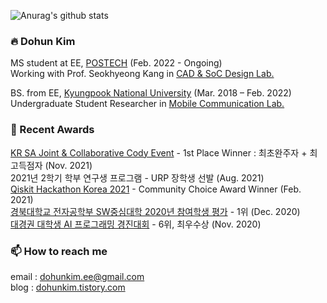 
![Anurag's github stats](https://github-readme-stats.vercel.app/api?username=yh08037&show_icons=true&theme=tokyonight)

### 🔥 Dohun Kim
MS student at EE, [POSTECH](https://ee.postech.ac.kr/) (Feb. 2022 - Ongoing)<br>
Working with Prof. Seokhyeong Kang in [CAD & SoC Design Lab.](http://csdl.postech.ac.kr)<br>

BS. from EE, [Kyungpook National University](https://see.knu.ac.kr) (Mar. 2018 – Feb. 2022)<br>
Undergraduate Student Researcher in [Mobile Communication Lab.](http://mimocom.knu.ac.kr)<br>


<!--
### 🔭 I’m currently working on
Lab Project: Development of Distributed Underwater Monitoring and Control Networks<br>
 -->
<!--  
### 📖 I’m currently learning
Quantum Computing with [Qiskit](https://qiskit.org)<br>
Quantum Machine Learning with [PennyLane](https://pennylane.ai)<br> -->

### 🎉 Recent Awards
[KR SA Joint & Collaborative Cody Event](https://www.mathworks.com/matlabcentral/cody/groups/29269) - 1st Place Winner : 최초완주자 + 최고득점자 (Nov. 2021)<br>
2021년 2학기 학부 연구생 프로그램 - URP 장학생 선발 (Aug. 2021)<br>
[Qiskit Hackathon Korea 2021](https://github.com/yh08037/quantum-neural-network) - Community Choice Award Winner (Feb. 2021)<br>
[경북대학교 전자공학부 SW중심대학 2020년 참여학생 평가](https://github.com/knuee/sw2020/blob/main/evaluation1.md) - 1위 (Dec. 2020)<br>
[대경권 대학생 AI 프로그래밍 경진대회](https://programmers.co.kr/competitions/581/dg-univ-2020) - 6위, 최우수상 (Nov. 2020)<br>

### 📫 How to reach me
email : dohunkim.ee@gmail.com<br>
blog : [dohunkim.tistory.com](https://dohunkim.tistory.com)<br>

<!--
- 👯 I’m looking to collaborate on ...
- 🤔 I’m looking for help with ...
- 💬 Ask me about ...
- 😄 Pronouns: ...
- ⚡ Fun fact: ...
-->
